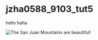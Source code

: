 # jzha0588_9103_tut5

hello haha

![The San Juan Mountains are beautiful!](/assets/images/san-juan-mountains.jpg "San Juan Mountains")